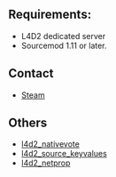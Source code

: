 ## Requirements:

- L4D2 dedicated server
- Sourcemod 1.11 or later.

## Contact

- [Steam](https://steamcommunity.com/profiles/76561198086366224/)

## Others

- [l4d2_nativevote](https://github.com/fdxx/l4d2_nativevote)
- [l4d2_source_keyvalues](https://github.com/fdxx/l4d2_source_keyvalues)
- [l4d2_netprop](https://github.com/fdxx/l4d2_netprop)
